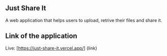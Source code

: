 ## Just Share It
A web application that helps users to upload, retrive their files and share it.

## Link of the application
Live: [https://just-share-it.vercel.app/] (link)
